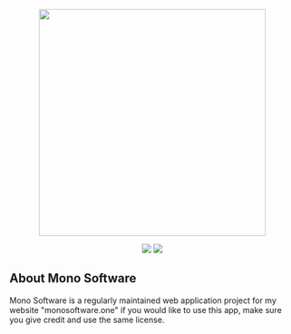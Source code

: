 <p align="center"><a href="https://laravel.com" target="_blank"><img src="https://i.imgur.com/f6CvZ8p.png" width="400"></a></p>

<p align="center">
<a><img src="https://img.shields.io/github/v/release/WhistleDevelopments/monosoftware?label=Releases%3A&style=for-the-badge"></img></a>
<a><img src="https://img.shields.io/github/commit-activity/w/WhistleDevelopments/monosoftware?label=commits%20per%20week&style=for-the-badge"></img></a>
</p>

## About Mono Software

Mono Software is a regularly maintained web application project for my website "monosoftware.one" if you would like to use this app, make sure you give credit and use the same license. 